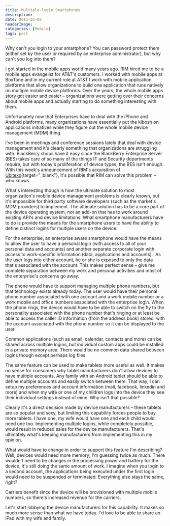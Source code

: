 ```yaml
---
title: Multiple-login Smartphones
description: 
date: 2011-05-05
headerImage: 
categories: [Mobile]
tags: post
---
```


Why can't you login to your smartphone? You can password protect them (either set by the user or required by an enterprise administrator), but why can't you log into them?

I got started in the mobile apps world many years ago. RIM hired me to be a mobile apps evangelist for AT&T's customers. I worked with mobile apps at BoxTone and in my current role at AT&T I work with mobile application platforms that allow organizations to build one application that runs natively on multiple mobile device platforms. Over the years, the whole mobile apps story got easier and easier – organizations were getting over their concerns about mobile apps and actually starting to do something interesting with them.

Unfortunately now that Enterprises have to deal with the iPhone and Android platforms, many organizations have essentially put the kibosh on applications initiatives while they figure out the whole mobile device management (MDM) thing.

I've been in meetings and conference sessions lately that deal with device management and it's clearly something that organizations are struggling with. BlackBerry shops have it easy since the BlackBerry Enterprise Server (BES) takes care of so many of the things IT and Security departments require, but with today's proliferation of device types, the BES isn't enough. With this week's announcement of RIM's acquisition of [Ubitexx](https://ubitexx.com){target="_blank"}, it's possible that RIM can solve this problem – who knows.

What's interesting though is how the ultimate solution to most organization's mobile device management problems is clearly known, but it's impossible for third party software developers (such as the market's MDM providers) to implement. The ultimate solution has to be a core part of the device operating system, not an add-on that has to work around existing API's and device limitations. What smartphone manufacturers have to do is provide the means for the smartphone users to have the ability to define distinct logins for multiple users on the device.

For the enterprise, an enterprise aware smartphone would have the means to allow the user to have a personal login (with access to all of your personal data and accounts) and another separate corporate login with access to work-specific information (data, applications and accounts).  As the user logs into either account, he or she is exposed to only the data that's associated with the account. This makes perfect sense – give me complete separation between my work and personal activities and most of the enterprise's concerns go away.

The phone would have to support managing multiple phone numbers, but that technology exists already today. The user would have their personal phone number associated with one account and a work mobile number or a work mobile and office numbers associated with the enterprise login. When the phone rings, the device would have to be able to switch on the fly to the personality associated with the phone number that's ringing or at least be able to access the caller ID information (from the address book) stored  with the account associated with the phone number so it can be displayed to the user.

Common applications (such as email, calendar, contacts and more) can be shared across multiple logins, but individual custom apps could be installed in a private memory area. There would be no common data shared between logins though except perhaps log files.

The same feature can be used to make tablets more useful as well. It makes no sense for consumers why tablet manufacturers don't allow devices to have multiple accounts. Any family with an Android tablet should be able to define multiple accounts and easily switch between them. That way, I can setup my preferences and account information (mail, facebook, linkedin and more) and when my wife or one of my children logs into the device they see their individual settings instead of mine. Why isn't that possible?

Clearly it's a direct decision made by device manufacturers – these tablets are so popular and sexy, but limiting this capability forces people to buy more tablets. I have one, my wife would have one and each child would need one too. Implementing multiple logins, while completely possible, would result in reduced sales for the device manufacturers. That's ultimately what's keeping manufacturers from implementing this in my opinion.

What would have to change in order to support this feature I'm describing? Well, devices would need more memory; I'm guessing twice as much. There wouldn't need to be changes in the processing power and battery for the device, it's still doing the same amount of work. I imagine when you login to a second account, the applications being executed under the first login would need to be suspended or terminated. Everything else stays the same, right?

Carriers benefit since the device will be provisioned with multiple mobile numbers, so there's increased revenue for the carriers.

Let's start lobbying the device manufacturers for this capability. It makes so much more sense than what we have today. I'd love to be able to share an iPad with my wife and family.